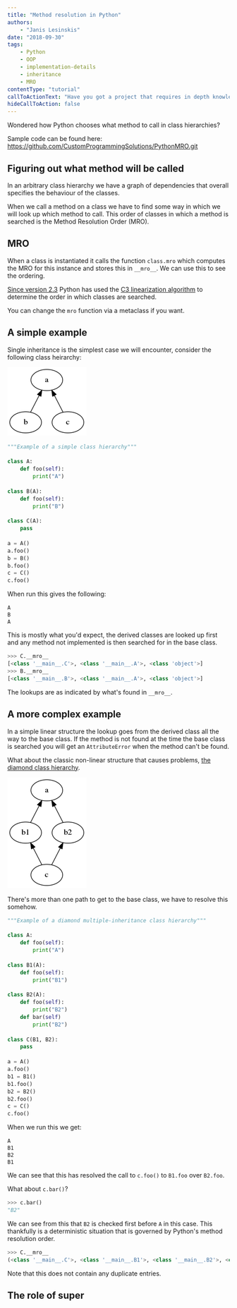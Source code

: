 ```yaml
---
title: "Method resolution in Python"
authors:
    - "Janis Lesinskis"
date: "2018-09-30"
tags:
    - Python
    - OOP
    - implementation-details
    - inheritance
    - MRO
contentType: "tutorial"
callToActionText: "Have you got a project that requires in depth knowledge of implementation details? Or do you have a topic about Python internals you would like to see a post about? We'd love to hear about it so fill in the form below with some details."
hideCallToAction: false
---
```


Wondered how Python chooses what method to call in class hierarchies?

Sample code can be found here: https://github.com/CustomProgrammingSolutions/PythonMRO.git

## Figuring out what method will be called

In an arbitrary class hierarchy we have a graph of dependencies that overall specifies the behaviour of the classes.

When we call a method on a class we have to find some way in which we will look up which method to call.
This order of classes in which a method is searched is the Method Resolution Order (MRO).

## MRO

When a class is instantiated it calls the function `class.mro` which computes the MRO for this instance and stores this in `__mro__`.
We can use this to see the ordering.

[Since version 2.3](https://www.python.org/download/releases/2.3/mro/) Python has used the [C3 linearization algorithm](https://en.wikipedia.org/wiki/C3_linearization) to determine the order in which classes are searched.

You can change the `mro` function via a metaclass if you want.

## A simple example

Single inheritance is the simplest case we will encounter, consider the following class heirarchy:

![Simple class hierarchy](simple.png)

```python
"""Example of a simple class hierarchy"""

class A:
    def foo(self):
        print("A")

class B(A):
    def foo(self):
        print("B")

class C(A):
    pass

a = A()
a.foo()
b = B()
b.foo()
c = C()
c.foo()
```

When run this gives the following:

```
A
B
A
```

This is mostly what you'd expect, the derived classes are looked up first and any method not implemented is then searched for in the base class.

```python
>>> C.__mro__
[<class '__main__.C'>, <class '__main__.A'>, <class 'object'>]
>>> B.__mro__
[<class '__main__.B'>, <class '__main__.A'>, <class 'object'>]
```

The lookups are as indicated by what's found in `__mro__`.

## A more complex example

In a simple linear structure the lookup goes from the derived class all the way to the base class. If the method is not found at the time the base class is searched you will get an `AttributeError` when the method can't be found.

What about the classic non-linear structure that causes problems, [the diamond class hierarchy](https://en.wikipedia.org/wiki/Multiple_inheritance#The_diamond_problem).

![Diamond class hierarchy](diamond.png)

There's more than one path to get to the base class, we have to resolve this somehow.

```python
"""Example of a diamond multiple-inheritance class hierarchy"""

class A:
    def foo(self):
        print("A")

class B1(A):
    def foo(self):
        print("B1")

class B2(A):
    def foo(self):
        print("B2")
    def bar(self)
        print("B2")

class C(B1, B2):
    pass

a = A()
a.foo()
b1 = B1()
b1.foo()
b2 = B2()
b2.foo()
c = C()
c.foo()
```

When we run this we get:

```
A
B1
B2
B1
```

We can see that this has resolved the call to `c.foo()` to `B1.foo` over `B2.foo`.

What about `c.bar()`?

```python
>>> c.bar()
"B2"
```

We can see from this that `B2` is checked first before `A` in this case. This thankfully is a deterministic situation that is governed by Python's method resolution order.

```python
>>> C.__mro__
(<class '__main__.C'>, <class '__main__.B1'>, <class '__main__.B2'>, <class '__main__.A'>, <class 'object'>)
```

Note that this does not contain any duplicate entries.

## The role of super
